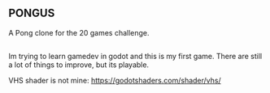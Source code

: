 ## PONGUS
A Pong clone for the 20 games challenge.
##
Im trying to learn gamedev in godot and this is my first game.
There are still a lot of things to improve, but its playable.

VHS shader is not mine: https://godotshaders.com/shader/vhs/
